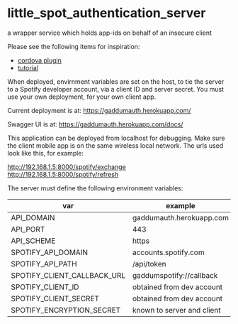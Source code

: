 # little_spot_authentication_server
a wrapper service which holds app-ids on behalf of an insecure client

Please see the following items for inspiration:

* [cordova plugin](https://github.com/Festify/cordova-spotify-oauth)
* [tutorial](https://devdactic.com/ionic-spotify-app-oauth/)

When deployed, envirnment variables are set on the host, to tie the server to a Spotify developer account, via a client ID and server secret. You must use your own deployment, for your own client app.

Current deployment is at:
https://gaddumauth.herokuapp.com/

Swagger UI is at:
https://gaddumauth.herokuapp.com/docs/

This application can be deployed from localhost for debugging. Make sure the client mobile app is on the same wireless local network. The urls used look like this, for example:

http://192.168.1.5:8000/spotify/exchange
http://192.168.1.5:8000/spotify/refresh


The server must define the following environment variables:


|var|example|
|-|-|
|API_DOMAIN|gaddumauth.herokuapp.com| 
|API_PORT|443|
|API_SCHEME|https|
|SPOTIFY_API_DOMAIN|accounts.spotify.com|
|SPOTIFY_API_PATH|/api/token| 
|SPOTIFY_CLIENT_CALLBACK_URL|gaddumspotify://callback| 
|SPOTIFY_CLIENT_ID| obtained from dev account|
|SPOTIFY_CLIENT_SECRET|obtained from dev account |
|SPOTIFY_ENCRYPTION_SECRET|known to server and client|
 
